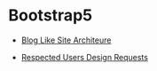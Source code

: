 # Bootstrap5


- [Blog Like Site Architeure](https://lindangulopez.github.io/Bootstrap5/blog/index.html)

- [Respected Users Design Requests]()
